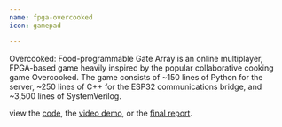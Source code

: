 ```yaml
---
name: fpga-overcooked
icon: gamepad

---
```


Overcooked: Food-programmable Gate Array is an online multiplayer, FPGA-based
game heavily inspired by the popular collaborative cooking game Overcooked. The
game consists of ~150 lines of Python for the server, ~250 lines of C++ for the
ESP32 communications bridge, and ~3,500 lines of SystemVerilog.

view the [code](https://github.com/kyeb/overcooked-fpga), the [video
demo](https://youtu.be/e6Tfs_nVjrA), or the [final report](/overcooked.pdf).
